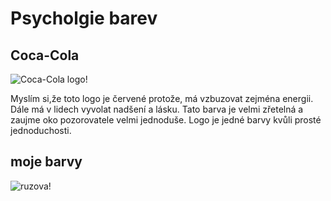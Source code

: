 # Psycholgie barev
## Coca-Cola

![Coca-Cola logo!](https://external-content.duckduckgo.com/iu/?u=https%3A%2F%2Flogo-marque.com%2Fwp-content%2Fuploads%2F2020%2F08%2FCoca-Cola-Logo.png&f=1&nofb=1&ipt=a3698f51d5334f31679e3c072cde7f04e09f165c0b6482b37df131026237491f&ipo=images)

Myslím si,že toto  logo je červené protože, má vzbuzovat zejména energii. Dále má v lidech vyvolat nadšení a lásku. Tato barva je velmi zřetelná a zaujme oko pozorovatele velmi jednoduše. Logo je jedné barvy kvůli prosté jednoduchosti.

## moje barvy

![ruzova!](https://placehold.co/600x400/EF3D59/FFF)
